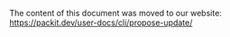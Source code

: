 The content of this document was moved to our website: https://packit.dev/user-docs/cli/propose-update/
